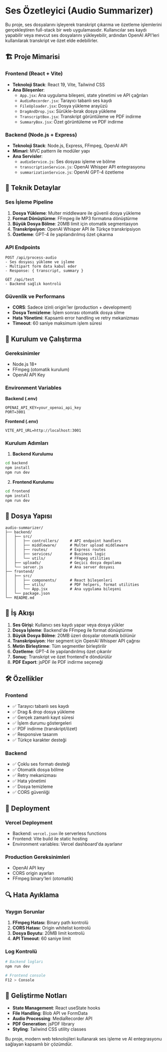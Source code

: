 # Ses Özetleyici (Audio Summarizer)

Bu proje, ses dosyalarını işleyerek transkript çıkarma ve özetleme işlemlerini gerçekleştiren full-stack bir web uygulamasıdır. Kullanıcılar ses kaydı yapabilir veya mevcut ses dosyalarını yükleyebilir, ardından OpenAI API'leri kullanılarak transkript ve özet elde edebilirler.

## 🏗️ Proje Mimarisi

### Frontend (React + Vite)
- **Teknoloji Stack**: React 19, Vite, Tailwind CSS
- **Ana Bileşenler**:
  - `App.jsx`: Ana uygulama bileşeni, state yönetimi ve API çağrıları
  - `AudioRecorder.jsx`: Tarayıcı tabanlı ses kaydı
  - `FileUploader.jsx`: Dosya yükleme arayüzü
  - `DragAndDrop.jsx`: Sürükle-bırak dosya yükleme
  - `TranscriptBox.jsx`: Transkript görüntüleme ve PDF indirme
  - `SummaryBox.jsx`: Özet görüntüleme ve PDF indirme

### Backend (Node.js + Express)
- **Teknoloji Stack**: Node.js, Express, FFmpeg, OpenAI API
- **Mimari**: MVC pattern ile modüler yapı
- **Ana Servisler**:
  - `audioService.js`: Ses dosyası işleme ve bölme
  - `transcriptionService.js`: OpenAI Whisper API entegrasyonu
  - `summarizationService.js`: OpenAI GPT-4 özetleme

## 🔧 Teknik Detaylar

### Ses İşleme Pipeline

1. **Dosya Yükleme**: Multer middleware ile güvenli dosya yükleme
2. **Format Dönüştürme**: FFmpeg ile MP3 formatına dönüştürme
3. **Büyük Dosya Bölme**: 20MB limit için otomatik segmentasyon
4. **Transkripsiyon**: OpenAI Whisper API ile Türkçe transkripsiyon
5. **Özetleme**: GPT-4 ile yapılandırılmış özet çıkarma

### API Endpoints

```
POST /api/process-audio
- Ses dosyası yükleme ve işleme
- Multipart form data kabul eder
- Response: { transcript, summary }

GET /api/test
- Backend sağlık kontrolü
```

### Güvenlik ve Performans

- **CORS**: Sadece izinli origin'ler (production + development)
- **Dosya Temizleme**: İşlem sonrası otomatik dosya silme
- **Hata Yönetimi**: Kapsamlı error handling ve retry mekanizması
- **Timeout**: 60 saniye maksimum işlem süresi

## 🚀 Kurulum ve Çalıştırma

### Gereksinimler
- Node.js 18+
- FFmpeg (otomatik kurulum)
- OpenAI API Key

### Environment Variables

**Backend (.env)**
```env
OPENAI_API_KEY=your_openai_api_key
PORT=3001
```

**Frontend (.env)**
```env
VITE_API_URL=http://localhost:3001
```

### Kurulum Adımları

1. **Backend Kurulumu**
```bash
cd backend
npm install
npm run dev
```

2. **Frontend Kurulumu**
```bash
cd frontend
npm install
npm run dev
```

## 📁 Dosya Yapısı

```
audio-summarizer/
├── backend/
│   ├── src/
│   │   ├── controllers/     # API endpoint handlers
│   │   ├── middleware/      # Multer upload middleware
│   │   ├── routes/          # Express routes
│   │   ├── services/        # Business logic
│   │   └── utils/           # FFmpeg utilities
│   ├── uploads/             # Geçici dosya depolama
│   └── server.js            # Ana server dosyası
├── frontend/
│   ├── src/
│   │   ├── components/      # React bileşenleri
│   │   ├── utils/           # PDF helpers, format utilities
│   │   └── App.jsx          # Ana uygulama bileşeni
│   └── package.json
└── README.md
```

## 🔄 İş Akışı

1. **Ses Girişi**: Kullanıcı ses kaydı yapar veya dosya yükler
2. **Dosya İşleme**: Backend'de FFmpeg ile format dönüştürme
3. **Büyük Dosya Bölme**: 20MB üzeri dosyalar otomatik bölünür
4. **Transkripsiyon**: Her segment için OpenAI Whisper API çağrısı
5. **Metin Birleştirme**: Tüm segmentler birleştirilir
6. **Özetleme**: GPT-4 ile yapılandırılmış özet çıkarılır
7. **Sonuç**: Transkript ve özet frontend'e döndürülür
8. **PDF Export**: jsPDF ile PDF indirme seçeneği

## 🛠️ Özellikler

### Frontend
- ✅ Tarayıcı tabanlı ses kaydı
- ✅ Drag & drop dosya yükleme
- ✅ Gerçek zamanlı kayıt süresi
- ✅ İşlem durumu göstergeleri
- ✅ PDF indirme (transkript/özet)
- ✅ Responsive tasarım
- ✅ Türkçe karakter desteği

### Backend
- ✅ Çoklu ses formatı desteği
- ✅ Otomatik dosya bölme
- ✅ Retry mekanizması
- ✅ Hata yönetimi
- ✅ Dosya temizleme
- ✅ CORS güvenliği

## 🚀 Deployment

### Vercel Deployment
- Backend: `vercel.json` ile serverless functions
- Frontend: Vite build ile static hosting
- Environment variables: Vercel dashboard'da ayarlanır

### Production Gereksinimleri
- OpenAI API key
- CORS origin ayarları
- FFmpeg binary'leri (otomatik)

## 🔍 Hata Ayıklama

### Yaygın Sorunlar
1. **FFmpeg Hatası**: Binary path kontrolü
2. **CORS Hatası**: Origin whitelist kontrolü
3. **Dosya Boyutu**: 20MB limit kontrolü
4. **API Timeout**: 60 saniye limit

### Log Kontrolü
```bash
# Backend logları
npm run dev

# Frontend console
F12 > Console
```

## 📝 Geliştirme Notları

- **State Management**: React useState hooks
- **File Handling**: Blob API ve FormData
- **Audio Processing**: MediaRecorder API
- **PDF Generation**: jsPDF library
- **Styling**: Tailwind CSS utility classes

Bu proje, modern web teknolojileri kullanarak ses işleme ve AI entegrasyonu sağlayan kapsamlı bir çözümdür.
